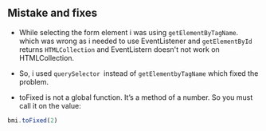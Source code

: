 ## Mistake and fixes

- While selecting the form element i was using `getElementByTagName`. which was wrong as i needed to use EventListener and `getElementById` returns `HTMLCollection` and EventListern doesn't not work on HTMLCollection.

- So, i used `querySelector `instead of `getElementbyTagName` which fixed the problem.

- toFixed is not a global function. It’s a method of a number.
So you must call it on the value:
```js
bmi.toFixed(2)
```